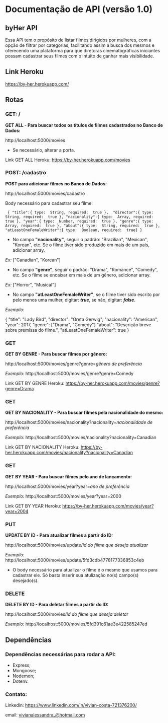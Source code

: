 # Documentação de API (versão 1.0)

## byHer API
Essa API tem o propósito de listar filmes dirigidos por mulheres, com a opção de filtrar por categorias, facilitando assim a busca dos mesmos e oferecendo uma plataforma para que diretoras cinematográficas iniciantes possam cadastrar seus filmes com o intuito de ganhar mais visibilidade.

## Link Heroku
https://by-her.herokuapp.com/


##  Rotas
### GET: /
**GET ALL - Para buscar todos os títulos de filmes cadastrados no Banco de Dados:**

http://localhost:5000/movies
 - Se necessário, alterar a porta.

Link GET ALL Heroku:
https://by-her.herokuapp.com/movies


### POST: /cadastro
**POST para adicionar filmes no Banco de Dados:**

http://localhost:5000/movies/cadastro


Body necessário para cadastrar seu filme:

`
{
"title":{ type:  String, required:  true }, 
"director":{ type:  String, required:  true },
"nacionality":{ type:  Array, required:  true },
"year":{ type:  Number, required:  true },
"genre":{ type:  Array, required:  true },
"about":{ type:  String, required:  true },
"atLeastOneFemaleWriter":{ type:  Boolean, required:  true}
}`

 - No campo **"nacionality"**, seguir o padrão: 
 "Brazilian", "Mexican", "Korean", etc.
Se o filme tiver sido produzido em mais de um país, adicionar array.

*Ex:* ["Canadian", "Korean"]

 - No campo **"genre"**, seguir o padrão: "Drama", "Romance", "Comedy", etc.
Se o filme se encaixar em mais de um gênero, adicionar array.

*Ex:* ["Horror", "Musical"]

 - No campo **"atLeastOneFemaleWriter"**, se o filme tiver sido escrito por pelo menos uma mulher, digitar: ***true***, se não, digitar: ***false***.



*Exemplo:*

{
 "title": "Lady Bird",
 "director": "Greta Gerwig",
 "nacionality": "American",
 "year": 2017,
 "genre": ["Drama", "Comedy"]
 "about": "Descrição breve sobre premissa do filme.",
 "atLeastOneFemaleWriter": true
}
  



### GET
**GET BY GENRE - Para buscar filmes por gênero:**

http://localhost:5000/movies/genre?genre=*gênero de preferência*

*Exemplo:* http://localhost:5000/movies/genre?genre=Comedy

Link GET BY GENRE Heroku:
https://by-her.herokuapp.com/movies/genre?genre=Drama

### GET
**GET BY NACIONALITY - Para buscar filmes pela nacionalidade do mesmo:**

http://localhost:5000/movies/nacionality?nacionality=*nacionalidade de preferência*

*Exemplo:* http://localhost:5000/movies/nacionality?nacionality=Canadian

Link GET BY NACIONALITY Heroku:
https://by-her.herokuapp.com/movies/nacionality?nacionality=Canadian


### GET
**GET BY YEAR - Para buscar filmes pelo ano de lançamento:**

http://localhost:5000/movies/year?year=*ano de preferência*

*Exemplo:* http://localhost:5000/movies/year?year=2000

Link GET BY YEAR Heroku:
https://by-her.herokuapp.com/movies/year?year=2004

### PUT
**UPDATE BY ID - Para atualizar filmes a partir do ID:**

http://localhost:5000/movies/update/*id do filme que deseja atualizar*

*Exemplo:* http://localhost:5000/movies/update/5fd3cdb4778177336853c4eb

 - O body necessário para atualizar o filme é o mesmo que usamos para cadastrar ele. Só basta inserir sua atulização no(s) campo(s) desejado(s).

### DELETE
**DELETE BY ID - Para deletar filmes a partir do ID:**

http://localhost:5000/movies/*id do filme que deseja deletar*

*Exemplo:* http://localhost:5000/movies/5fd391c61ae3e422585247ed

## Dependências
### Dependências necessárias para rodar a API:

 - Express;
 - Mongoose;
 - Nodemon;
 - Dotenv.


### Contato:
Linkedin: https://www.linkedin.com/in/vivian-costa-721376200/

email: vivianalessandra_@hotmail.com
